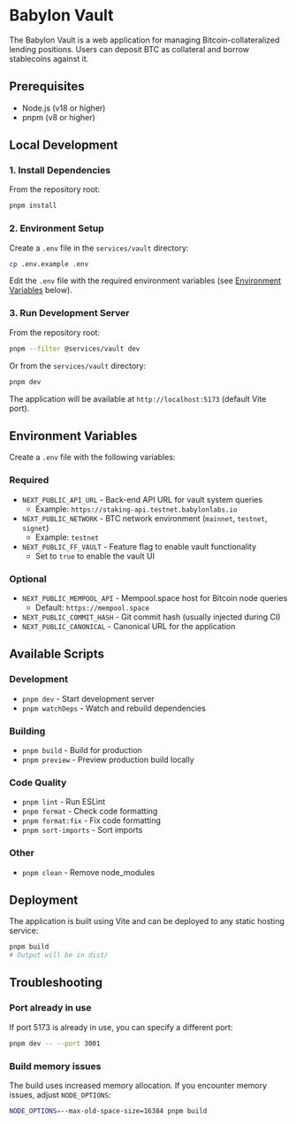 # Babylon Vault

The Babylon Vault is a web application for managing Bitcoin-collateralized lending positions. Users can deposit BTC as collateral and borrow stablecoins against it.

## Prerequisites

- Node.js (v18 or higher)
- pnpm (v8 or higher)

## Local Development

### 1. Install Dependencies

From the repository root:

```bash
pnpm install
```

### 2. Environment Setup

Create a `.env` file in the `services/vault` directory:

```bash
cp .env.example .env
```

Edit the `.env` file with the required environment variables (see [Environment Variables](#environment-variables) below).

### 3. Run Development Server

From the repository root:

```bash
pnpm --filter @services/vault dev
```

Or from the `services/vault` directory:

```bash
pnpm dev
```

The application will be available at `http://localhost:5173` (default Vite port).

## Environment Variables

Create a `.env` file with the following variables:

### Required

- `NEXT_PUBLIC_API_URL` - Back-end API URL for vault system queries
  - Example: `https://staking-api.testnet.babylonlabs.io`
- `NEXT_PUBLIC_NETWORK` - BTC network environment (`mainnet`, `testnet`, `signet`)
  - Example: `testnet`
- `NEXT_PUBLIC_FF_VAULT` - Feature flag to enable vault functionality
  - Set to `true` to enable the vault UI

### Optional

- `NEXT_PUBLIC_MEMPOOL_API` - Mempool.space host for Bitcoin node queries
  - Default: `https://mempool.space`
- `NEXT_PUBLIC_COMMIT_HASH` - Git commit hash (usually injected during CI)
- `NEXT_PUBLIC_CANONICAL` - Canonical URL for the application

## Available Scripts

### Development

- `pnpm dev` - Start development server
- `pnpm watchDeps` - Watch and rebuild dependencies

### Building

- `pnpm build` - Build for production
- `pnpm preview` - Preview production build locally

### Code Quality

- `pnpm lint` - Run ESLint
- `pnpm format` - Check code formatting
- `pnpm format:fix` - Fix code formatting
- `pnpm sort-imports` - Sort imports

### Other

- `pnpm clean` - Remove node_modules

## Deployment

The application is built using Vite and can be deployed to any static hosting service:

```bash
pnpm build
# Output will be in dist/
```

## Troubleshooting

### Port already in use

If port 5173 is already in use, you can specify a different port:

```bash
pnpm dev -- --port 3001
```

### Build memory issues

The build uses increased memory allocation. If you encounter memory issues, adjust `NODE_OPTIONS`:

```bash
NODE_OPTIONS=--max-old-space-size=16384 pnpm build
```
